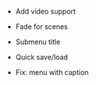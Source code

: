 * Add video support

* Fade for scenes

* Submenu title

* Quick save/load

* Fix: menu with caption
